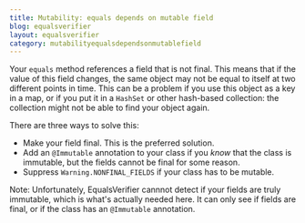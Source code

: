 ```yaml
---
title: Mutability: equals depends on mutable field
blog: equalsverifier
layout: equalsverifier
category: mutabilityequalsdependsonmutablefield
---
```

Your `equals` method references a field that is not final. This means that if the value of this field changes, the same object may not be equal to itself at two different points in time. This can be a problem if you use this object as a key in a map, or if you put it in a `HashSet` or other hash-based collection: the collection might not be able to find your object again.

There are three ways to solve this:

* Make your field final. This is the preferred solution.
* Add an `@Immutable` annotation to your class if you _know_ that the class is immutable, but the fields cannot be final for some reason.
* Suppress `Warning.NONFINAL_FIELDS` if your class has to be mutable.

Note: Unfortunately, EqualsVerifier cannnot detect if your fields are truly immutable, which is what's actually needed here. It can only see if fields are final, or if the class has an `@Immutable` annotation. 
